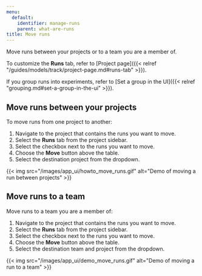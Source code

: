 ```yaml
---
menu:
  default:
    identifier: manage-runs
    parent: what-are-runs
title: Move runs
---
```

Move runs between your projects or to a team you are a member of.

To customize the **Runs** tab, refer to [Project page]({{< relref "/guides/models/track/project-page.md#runs-tab" >}}).

If you group runs into experiments, refer to [Set a group in the UI]({{< relref "grouping.md#set-a-group-in-the-ui" >}}).

## Move runs between your projects

To move runs from one project to another:

1. Navigate to the project that contains the runs you want to move.
2. Select the **Runs** tab from the project sidebar.
3. Select the checkbox next to the runs you want to move.
4. Choose the **Move** button above the table.
5. Select the destination project from the dropdown.

{{< img src="/images/app_ui/howto_move_runs.gif" alt="Demo of moving a run between projects" >}}

## Move runs to a team

Move runs to a team you are a member of:

1. Navigate to the project that contains the runs you want to move.
2. Select the **Runs** tab from the project sidebar.
3. Select the checkbox next to the runs you want to move.
4. Choose the **Move** button above the table.
5. Select the destination team and project from the dropdown.

{{< img src="/images/app_ui/demo_move_runs.gif" alt="Demo of moving a run to a team" >}}